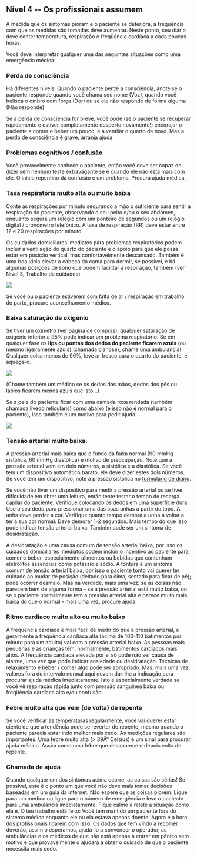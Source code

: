 ## Nível 4 -- Os profissionais assumem

À medida que os sintomas pioram e o paciente se deteriora, a frequência com que as medidas são tomadas deve aumentar. Neste ponto, seu diário deve conter temperatura, respiração e freqüência cardíaca a cada poucas horas.

Você deve interpretar qualquer uma das seguintes situações como uma emergência médica:

### Perda de consciência

Há diferentes níveis. Quando o paciente perde a consciência, anote se o paciente responde quando você chama seu nome (Voz), quando você belisca o ombro com força (Dor) ou se ele não responde de forma alguma (Não responde)

Se a perda de consciência for breve, você pode (se o paciente se recuperar rapidamente e estiver completamente desperto novamente!) encorajar o paciente a comer e beber um pouco, e a ventilar o quarto de novo. Mas a perda de consciência é grave, arranja ajuda.

### Problemas cognitivos / confusão

Você provavelmente conhece o paciente, então você deve ser capaz de dizer sem nenhum teste extravagante se e quando ele não está mais com ele. O início repentino da confusão é um problema. Procura ajuda médica.

### Taxa respiratória muito alta ou muito baixa

Conte as respirações por minuto segurando a mão o suficiente para sentir a respiração do paciente, observando o seu peito e/ou o seu abdómen, enquanto segura um relógio com um ponteiro de segundos ou um relógio digital / cronómetro telefónico. A taxa de respiração (RR) deve estar entre 12 e 20 respirações por minuto. 

Os cuidados domiciliares imediatos para problemas respiratórios podem incluir a ventilação do quarto do paciente e o apoio para que ele possa estar em posição vertical, mas confortavelmente descansado. Também é uma boa ideia elevar a cabeça da cama para dormir, se possível, e há algumas posições de sono que podem facilitar a respiração, também (ver Nível 3, Trabalho de cuidados).

![](/assets/images/dyspnoe.png)

Se você ou o paciente estiverem com falta de ar / respiração em trabalho de parto, procure aconselhamento médico. 

### Baixa saturação de oxigénio

Se tiver um oxímetro (ver [página de compras](/shopping)), qualquer saturação de oxigénio inferior a 95% pode indicar um problema respiratório. Se em qualquer fase os **lips ou pontas dos dedos do paciente ficarem azuis** (ou mesmo ligeiramente azuis) (chamada cianose), chame uma ambulância! Qualquer coisa menos de 96%, leve ar fresco para o quarto do paciente, e aqueça-o.

![](/imagens/cyanosis.png)

(Chame também um médico se os dedos das mãos, dedos dos pés ou lábios ficarem menos azuis que isto...)

Se a pele do paciente ficar com uma camada roxa rendada (também chamada livedo reticularis) como abaixo (e isso não é normal para o paciente), isso também é um motivo para pedir ajuda.

![](/assets/images/livedo-reticularis.png)

### Tensão arterial muito baixa.

A pressão arterial mais baixa que o fundo da faixa normal (90 mmHg sistólica, 60 mmHg diastólica) é motivo de preocupação. Note que a pressão arterial vem em dois números, a sistólica e a diastólica. Se você tem um dispositivo automático barato, ele deve dizer estes dois números. Se você tem um dispositivo, note a pressão sistólica no [formulário de diário](/assets/images/covid-diary.pdf).

Se você não tiver um dispositivo para medir a pressão arterial ou se tiver dificuldade em obter uma leitura, então tente testar o tempo de recarga capilar do paciente. Verifique colocando os dedos em uma superfície dura. Use o seu dedo para pressionar uma das suas unhas a partir do topo. A unha deve perder a cor. Verifique quanto tempo demora a unha a voltar a ter a sua cor normal. Deve demorar 1-2 segundos. Mais tempo do que isso pode indicar tensão arterial baixa. Também pode ser um sintoma de desidratação. 

A desidratação é uma causa comum de tensão arterial baixa, por isso os cuidados domiciliares imediatos podem incluir o incentivo ao paciente para comer e beber, especialmente alimentos ou bebidas que contenham eletrólitos essenciais como potássio e sódio. A tontura é um sintoma comum de tensão arterial baixa, por isso o paciente tonto vai querer ter cuidado ao mudar de posição (deitado para cima, sentado para ficar de pé); pode ocorrer desmaio. Mas na verdade, mais uma vez, se as coisas não parecem bem de alguma forma - se a pressão arterial está muito baixa, ou se o paciente normalmente tem a pressão arterial alta e parece muito mais baixa do que o normal - mais uma vez, procure ajuda.

### Ritmo cardíaco muito alto ou muito baixo

A frequência cardíaca é mais fácil de medir do que a pressão arterial, e geralmente a frequência cardíaca alta (acima de 100-110 batimentos por minuto para um adulto) vai com a pressão arterial baixa. As pessoas mais pequenas e as crianças têm, normalmente, batimentos cardíacos mais altos. A frequência cardíaca elevada por si só pode não ser causa de alarme, uma vez que pode indicar ansiedade ou desidratação. Técnicas de relaxamento e beber / comer algo pode ser apropriado. Mas, mais uma vez, valores fora do intervalo normal aqui devem dar-lhe a indicação para procurar ajuda médica imediatamente. Isto é especialmente verdade se você vê respiração rápida junto com pressão sanguínea baixa ou freqüência cardíaca alta e/ou confusão. 

### Febre muito alta que vem (de volta) de repente

Se você verificar as temperaturas regularmente, você vai querer estar ciente de que a tendência pode se reverter de repente, mesmo quando o paciente parecia estar indo melhor mais cedo. As medições regulares são importantes. Uma febre muito alta (> 39Â° Celsius) é um sinal para procurar ajuda médica. Assim como uma febre que desaparece e depois volta de repente. 

### Chamada de ajuda

Quando qualquer um dos sintomas acima ocorre, as coisas são sérias! Se possível, este é o ponto em que você não deve mais tomar decisões baseadas em um guia da internet. Não espere que as coisas piorem. Ligue para um médico ou ligue para o número de emergência e leve o paciente para uma ambulância imediatamente. Fique calmo e relate a situação como ela é. O teu trabalho está feito: Você tem mantido um paciente fora do sistema médico enquanto ele ou ela estava apenas doente. Agora é a hora dos profissionais lidarem com isso. Os dados que tem vindo a recolher deverão, assim o esperamos, ajudá-lo a convencer o operador, as ambulâncias e os médicos de que não está apenas a entrar em pânico sem motivo e que provavelmente o ajudará a obter o cuidado de que o paciente necessita mais cedo.